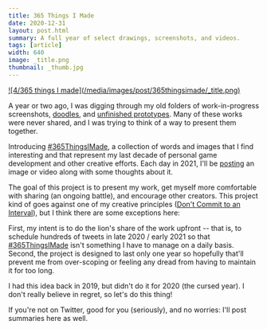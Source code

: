 ```yaml
---
title: 365 Things I Made
date: 2020-12-31
layout: post.html
summary: A full year of select drawings, screenshots, and videos.
tags: [article]
width: 640
image: _title.png
thumbnail: _thumb.jpg
---
```


<a href="https://twitter.com/richtaur">
  ![4/365 things I made](/media/images/post/365thingsimade/_title.png)
</a>

A year or two ago, I was digging through my old folders of work-in-progress screenshots, [doodles][doodles], and [unfinished prototypes][prototypes].
Many of these works were never shared, and I was trying to think of a way to present them together.

Introducing [#365ThingsIMade][1], a collection of words and images that I find interesting and that represent my last decade of personal game development and other creative efforts. Each day in 2021, I'll be [posting][2] an image or video along with some thoughts about it.

The goal of this project is to present my work, get myself more comfortable with sharing (an ongoing battle), and encourage other creators.
This project kind of goes against one of my creative principles ([Don't Commit to an Interval][3]), but I think there are some exceptions here:

First, my intent is to do the lion's share of the work upfront -- that is, to schedule hundreds of tweets in late 2020 / early 2021 so that [#365ThingsIMade][1] isn't something I have to manage on a daily basis.
Second, the project is designed to last only one year so hopefully that'll prevent me from over-scoping or feeling any dread from having to maintain it for too long.

I had this idea back in 2019, but didn't do it for 2020 (the cursed year).
I don't really believe in regret, so let's do this thing!

If you're not on Twitter, good for you (seriously), and no worries: I'll post summaries here as well.

[doodles]: /post/late-night-doodle-2/
[prototypes]: /post/tavern-sim/
[1]: https://twitter.com/hashtag/365ThingsIMade
[2]: https://twitter.com/richtaur
[3]: /post/no-interval/
